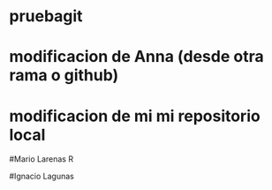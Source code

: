 # pruebagit
# modificacion de Anna (desde otra rama o github)

# modificacion de mi mi repositorio local

#Mario Larenas R

#Ignacio Lagunas
